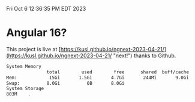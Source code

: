 Fri Oct  6 12:36:35 PM EDT 2023

# Angular 16?


This project is live at [https://kusl.github.io/ngnext-2023-04-21/](https://kusl.github.io/ngnext-2023-04-21/ "next!") thanks to Github.

```bash
System Memory
               total        used        free      shared  buff/cache   available
Mem:            15Gi       1.5Gi       4.7Gi       244Mi       9.0Gi        13Gi
Swap:          8.0Gi          0B       8.0Gi
System Storage
803M	.
```
```bash
